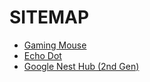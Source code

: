
# SITEMAP
<ul>
<li><a href="https://github.com/kibetkilel/thebetteroption.com/blob/main/posts/best/Wireless%20Mouse_D-09.md">Gaming Mouse</a></li>

  <li><a href="https://github.com/kibetkilel/thebetteroption.com/blob/main/posts/best/echo_dot.md">Echo Dot</li>
  <li><a href="https://github.com/kibetkilel/thebetteroption.com/blob/main/posts/best/nest_hub.md">Google Nest Hub (2nd Gen)</li>

   
</ul>

